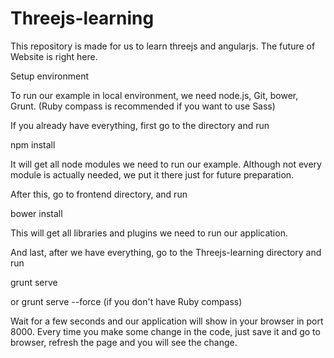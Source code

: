 Threejs-learning
================

This repository is made for us to learn threejs and angularjs. The future of Website is right here.

Setup environment

To run our example in local environment, we need node.js, Git, bower, Grunt. (Ruby compass is recommended if you want to use Sass)

If you already have everything, first go to the directory and run

npm install

It will get all node modules we need to run our example. Although not every module is actually needed, we put it there just
for future preparation.


After this, go to frontend directory, and run

bower install

This will get all libraries and plugins we need to run our application.


And last, after we have everything, go to the Threejs-learning directory and run

grunt serve

or grunt serve --force (if you don't have Ruby compass)

Wait for a few seconds and our application will show in your browser in port 8000.
Every time you make some change in the code, just save it and go to browser, refresh the page and you will see the change.
